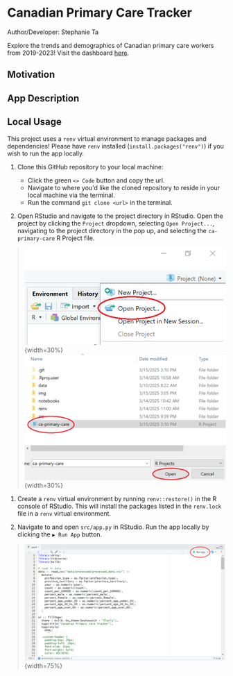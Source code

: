 # Canadian Primary Care Tracker
Author/Developer: Stephanie Ta

Explore the trends and demographics of Canadian primary care workers from 2019-2023!
Visit the dashboard [here](https://stephanie-ta.shinyapps.io/ca-primary-care/).

## Motivation


## App Description


## Local Usage
This project uses a `renv` virtual environment to manage packages and dependencies!
Please have `renv` installed (`install.packages("renv")`) if you wish to run the app locally.

1. Clone this GitHub repository to your local machine:
   - Click the green `<> Code` button and copy the url.
   - Navigate to where you'd like the cloned repository to reside in your local machine via the terminal.
   - Run the command `git clone <url>` in the terminal.

2. Open RStudio and navigate to the project directory in RStudio. Open the project by clicking the `Project` dropdown, selecting `Open Project...`, navigating to the project directory in the pop up, and selecting the `ca-primary-care` R Project file.

> ![](img/open-project.png){width=30%}
> ![](img/select-project.png){width=30%}

1. Create a `renv` virtual environment by running `renv::restore()` in the R console of RStudio. This will install the packages listed in the `renv.lock` file in a `renv` virtual environment.

2. Navigate to and open `src/app.py` in RStudio. Run the app locally by clicking the `▶ Run App` button.

> ![](img/run-app-button.png){width=75%}